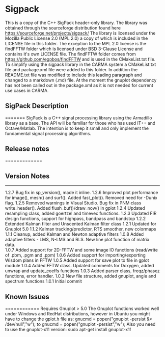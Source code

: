 # Sigpack

This is a copy of the C++ SigPack header-only library.
The library was obtained through the sourceforge distribution found here https://sourceforge.net/projects/sigpack/
The library is licensed under the Mozilla Public License 2.0 (MPL 2.0) a copy of which is included in the LICENSE file in this folder.
The exception to the MPL 2.0 license is the findFFTW folder which is licensed under BSD 3-Clause License and contains it's own LICENSE file.
The findFFTW folder comes from https://github.com/egpbos/findFFTW and is used in the CMakeList.txt file.
To simplify using the sigpack library in the CARMA system a CMakeList.txt file and package.xml file were added to this folder. In addition the README.txt file was modified to include this leading paragraph and changed to a markdown (.md) file.
At the moment the gnuplot dependency has not been called out in the package.xml as it is not needed for current use cases in CARMA.  

## SigPack Description

=======
SigPack is a C++ signal processing library using the Armadillo library as a base. The API will be 
familiar for those who has used IT++ and Octave/Matlab. The intention is to keep it small and only 
implement the fundamental signal processing algorithms.

## Release notes

=============

## Version     Notes

--------------------------------------------------------------
1.2.7       Bug fix in sp_version(), made it inline.
1.2.6       Improved plot performance for image(), mesh() and surf(). Added fast_plot().
            Removed need for -Dunix flag.
1.2.5       Removed warnings in Visual Studio. Bug fix in PNM class write_header().
            Added flush_buf()/draw_now() in gplot
1.2.4       Updated resampling class, added goertzel and timevec functions.
1.2.3       Updated FIR design functions, support for highpass, bandpass and bandstop
1.2.2       Extended Kalman filter and Unscented Kalman filter class
1.2.1       Updated for Gnuplot 5.0
1.1.2       Kalman tracking/predictor, RTS smoother, new colormaps
1.1.1       Cleanup, added Kalman and Newton adaptive filters
1.0.8       Added adaptive filters - LMS, N-LMS and RLS. New line plot function of matrix data.  
1.0.7       Added support for 2D-FFTW and some image IO functions (read/write of .pbm, .pgm and .ppm) 
1.0.6       Added support for importing/exporting Wisdom plans in FFTW 
1.0.5       Added support for save plot to file in gplot module
1.0.4       Added FFTW class. Updated comments for Doxygen, added unwrap and update_coeffs functions
1.0.3       Added parser class, freqz/phasez functions, error handler.
1.0.2       New file structure, added gnuplot, angle and spectrum functions
1.0.1       Initial commit

## Known Issues

============
Requires Gnuplot > 5.0
The Gnuplot functions worked well under Windows and RedHat distributions, however in Ubuntu you might
have to change the gplot.h file as:
        gnucmd = popen("gnuplot -persist &> /dev/null","w");
to
        gnucmd = popen("gnuplot -persist","w");
Also you need to use the gnuplot-x11 version:
         sudo apt-get install gnuplot-x11

